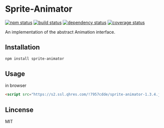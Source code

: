 # Sprite-Animator

[![npm status](https://img.shields.io/npm/v/sprite-animator.svg)](https://www.npmjs.org/package/sprite-animator)
[![build status](https://api.travis-ci.org/spritejs/sprite-animator.svg?branch=master)](https://travis-ci.org/spritejs/sprite-animator) 
[![dependency status](https://david-dm.org/spritejs/sprite-animator.svg)](https://david-dm.org/spritejs/sprite-animator)
[![coverage status](https://img.shields.io/coveralls/spritejs/sprite-animator.svg)](https://coveralls.io/github/spritejs/sprite-animator)

An implementation of the abstract Animation interface.

## Installation

```bash
npm install sprite-animator
```

## Usage

in browser

```html
<script src="https://s2.ssl.qhres.com/!7957cdde/sprite-animator-1.3.4.js"></script>
```

## Lincense

MIT
